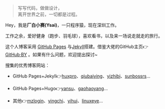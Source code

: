 > 写写代码，做做设计，  
> 离开世界之前，一切都是过程。

Hey，我是**厂白小赛(Ysai)**，一只程序猿，现在深圳工作。

工作之余，爱好健身（跑步、羽毛球），喜欢看书，以及来一场说走就走的旅行。

这个人博客采用 [GitHub Pages](https://pages.github.com/) 与[Jekyll](http://jekyll.com.cn/)搭建。借鉴大佬的GitHub主页👉[GitHub·BY](https://github.com/qiubaiying/qiubaiying.github.io) 。如果有什么问题，欢迎提出探讨~

搜集的优秀博客网站：
*  GitHub Pages+Jekyll👉[huxpro](https://huxpro.github.io)、[qiubaiying](https://qiubaiying.github.io)、[yizhibi](https://yizibi.github.io)、[sunbossrs](https://sunbossrs.github.io)...

* GitHub Pages+Hugo👉[yansu](https://suyan.github.io)、[gaohaoyang](https://gaohaoyang.github.io)...

* 其他👉[mzlogin](https://mzlogin.github.io)、[yingchi](http://yingchi.io/)、[yihui](https://yihui.name/)、[linuxeye](https://blog.linuxeye.cn/)...

